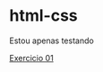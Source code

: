 # html-css

Estou apenas testando
 
<a href="https://GabrielLNascimento.github.io/exercicios/ex001/index.html">Exercicio 01</a>